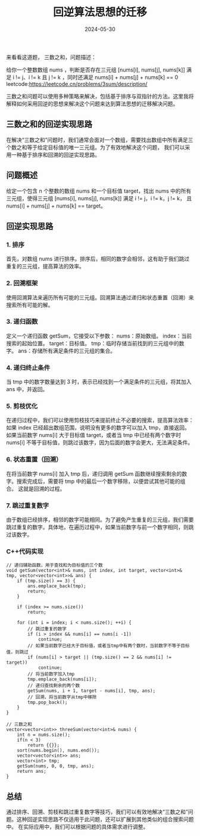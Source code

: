 ﻿---
title: "回逆算法思想的迁移"
collection: algorithm
permalink: /algorithm/2024-05-30-algorithm-01
excerpt: ''
date: 2024-05-30
venue: ''
paperurl: ''
citation: 'Joe-Bi. (2024). &quot;算法思想的迁移.&quot; <i>GitHub Joe-Bi of Bugs</i>. 1(3).'
---

来看看这道题， 三数之和，问题描述：

给你一个整数数组 nums ，判断是否存在三元组 [nums[i], nums[j], nums[k]] 满足 i != j、i != k 且 j != k ，同时还满足 nums[i] + nums[j] + nums[k] == 0
leetcode:https://leetcode.cn/problems/3sum/description/

三数之和问题可以使用多种策略来解决，包括基于排序与双指针的方法。这里我将解释如何采用回逆的思想来解决这个问题来达到算法思想的迁移解决问题。


## 三数之和的回逆实现思路

在解决“三数之和”问题时，我们通常会面对一个数组，需要找出数组中所有满足三个数之和等于给定目标值的唯一三元组。为了有效地解决这个问题，
我们可以采用一种基于排序和回溯的回逆实现思路。

## 问题概述

给定一个包含 n 个整数的数组 nums 和一个目标值 target，找出 nums 中的所有三元组，使得三元组 [nums[i], nums[j], nums[k]] 满足 i != j，i != k，j != k，
且 nums[i] + nums[j] + nums[k] == target。

## 回逆实现思路

### 1. 排序

首先，对数组 nums 进行排序。排序后，相同的数字会相邻，这有助于我们跳过重复的三元组，提高算法的效率。

### 2. 回溯框架

使用回溯算法来遍历所有可能的三元组。回溯算法通过递归和状态重置（回溯）来搜索所有可能的解。

### 3. 递归函数

定义一个递归函数 getSum，它接受以下参数：
nums：原始数组。
index：当前搜索的起始位置。
target：目标值。
tmp：临时存储当前找到的三元组中的数字。
ans：存储所有满足条件的三元组的集合。

### 4. 递归终止条件

当 tmp 中的数字数量达到 3 时，表示已经找到一个满足条件的三元组，将其加入 ans 中，并返回。

### 5. 剪枝优化

在递归过程中，我们可以使用剪枝技巧来提前终止不必要的搜索，提高算法效率：
如果 index 已经超出数组范围，说明没有更多的数字可以加入 tmp，直接返回。
如果当前数字 nums[i] 大于目标值 target，或者当 tmp 中已经有两个数字时 nums[i] 不等于目标值，则跳过该数字，因为后面的数字会更大，无法满足条件。

### 6. 状态重置（回溯）

在将当前数字 nums[i] 加入 tmp 后，递归调用 getSum 函数继续搜索剩余的数字。搜索完成后，需要将 tmp 中的最后一个数字移除，以便尝试其他可能的组合。
这就是回溯的过程。

### 7. 跳过重复数字

由于数组已经排序，相邻的数字可能相同。为了避免产生重复的三元组，我们需要跳过重复的数字。具体地，在遍历过程中，如果当前数字与前一个数字相同，则跳过该数字。

### C++代码实现
```
// 递归辅助函数，用于查找和为目标值的三个数
void getSum(vector<int>& nums, int index, int target, vector<int>& tmp, vector<vector<int>>& ans) {  
    if (tmp.size() == 3) {  
        ans.emplace_back(tmp);  
        return;  
    }  
  
    if (index >= nums.size())  
        return;  
  
    for (int i = index; i < nums.size(); ++i) {  
        // 跳过重复的数字  
        if (i > index && nums[i] == nums[i -1])  
            continue;  
        // 如果当前数字已经大于目标值，或者当tmp中有两个数时，当前数字不等于目标值，则跳过  
        if (nums[i] > target || (tmp.size() == 2 && nums[i] != target))  
            continue;  
        // 将当前数字加入tmp  
        tmp.emplace_back(nums[i]);  
        // 递归查找剩余的两个数  
        getSum(nums, i + 1, target - nums[i], tmp, ans);  
        // 回溯，将当前数字从tmp中移除  
        tmp.pop_back();  
    }  
}

// 三数之和
vector<vector<int>> threeSum(vector<int>& nums) {  
    int n = nums.size();  
    if(n < 3)  
        return {{}};  
    sort(nums.begin(), nums.end());  
    vector<vector<int>> ans;  
    vector<int> tmp;  
    getSum(nums, 0, 0, tmp, ans);  
    return ans;  
} 
```

## 总结

通过排序、回溯、剪枝和跳过重复数字等技巧，我们可以有效地解决“三数之和”问题。这种回逆实现思路不仅适用于此问题，还可以扩展到其他类似的组合搜索问题中。
在实际应用中，我们可以根据问题的具体需求进行调整。
